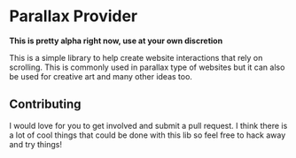 # Parallax Provider

**This is pretty alpha right now, use at your own discretion**

This is a simple library to help create website interactions that rely on
scrolling. This is commonly used in parallax type of websites but it can also be
used for creative art and many other ideas too.

## Contributing

I would love for you to get involved and submit a pull request. I think there is
a lot of cool things that could be done with this lib so feel free to hack away
and try things!
